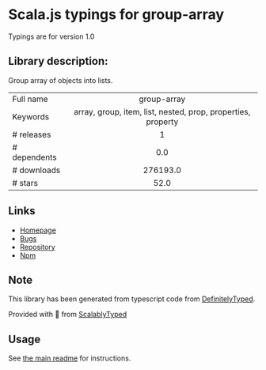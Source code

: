 
# Scala.js typings for group-array

Typings are for version 1.0

## Library description:
Group array of objects into lists.

|                    |                 |
| ------------------ | :-------------: |
| Full name          | group-array |
| Keywords           | array, group, item, list, nested, prop, properties, property |
| # releases         | 1 |
| # dependents       | 0.0 |
| # downloads        | 276193.0 |
| # stars            | 52.0 |

## Links
- [Homepage](https://github.com/doowb/group-array)
- [Bugs](https://github.com/doowb/group-array/issues)
- [Repository](https://github.com/doowb/group-array)
- [Npm](https://www.npmjs.com/package/group-array)
    


## Note
This library has been generated from typescript code from [DefinitelyTyped](https://definitelytyped.org).

Provided with :purple_heart: from [ScalablyTyped](https://github.com/oyvindberg/ScalablyTyped)

## Usage
See [the main readme](../../readme.md) for instructions.


